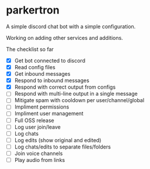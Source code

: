 # parkertron

A simple discord chat bot with a simple configuration.

Working on adding other services and additions.

The checklist so far
- [x] Get bot connected to discord
- [x] Read config files
- [x] Get inbound messages
- [x] Respond to inbound messages
- [x] Respond with correct output from configs
- [ ] Respond with multi-line output in a single message
- [ ] Mitigate spam with cooldown per user/channel/global
- [ ] Impliment permissions
- [ ] Impliment user management
- [ ] Full OSS release
- [ ] Log user join/leave 
- [ ] Log chats
- [ ] Log edits (show original and edited)
- [ ] Log chats/edits to separate files/folders
- [ ] Join voice channels
- [ ] Play audio from links